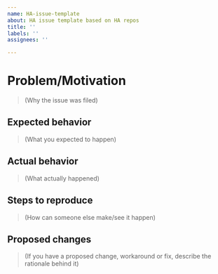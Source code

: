 ```yaml
---
name: HA-issue-template
about: HA issue template based on HA repos
title: ''
labels: ''
assignees: ''

---
```


# Problem/Motivation

> (Why the issue was filed)

## Expected behavior

> (What you expected to happen)

## Actual behavior

> (What actually happened)

## Steps to reproduce

> (How can someone else make/see it happen)

## Proposed changes

> (If you have a proposed change, workaround or fix,
> describe the rationale behind it)
